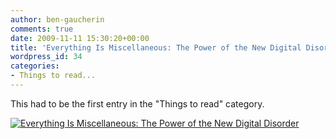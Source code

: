 ```yaml
---
author: ben-gaucherin
comments: true
date: 2009-11-11 15:30:20+00:00
title: 'Everything Is Miscellaneous: The Power of the New Digital Disorder'
wordpress_id: 34
categories:
- Things to read...
---
```


This had to be the first entry in the "Things to read" category.

[![Everything Is Miscellaneous: The Power of the New Digital Disorder](http://ecx.images-amazon.com/images/I/51CImn6oEBL._BO2,204,203,200_PIsitb-sticker-arrow-click,TopRight,35,-76_AA240_SH20_OU01_.jpg)](http://www.amazon.com/Everything-Miscellaneous-Power-Digital-Disorder/dp/0805080430/ref=tmm_hrd_title_0)
